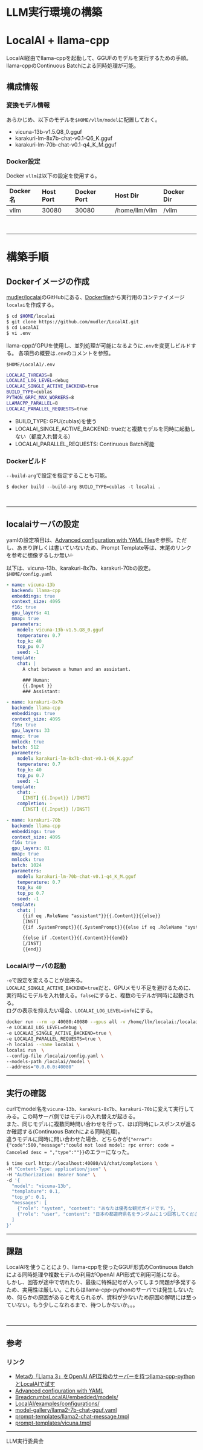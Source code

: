 # LLM実行環境の構築
# LocalAI + llama-cpp

LocalAI経由でllama-cppを起動して、GGUFのモデルを実行するための手順。llama-cppのContinuous Batchによる同時処理が可能。


## 構成情報
### 変換モデル情報

あらかじめ、以下のモデルを`$HOME/vllm/model`に配置しておく。
- vicuna-13b-v1.5.Q8_0.gguf  
- karakuri-lm-8x7b-chat-v0.1-Q6_K.gguf
- karakuri-lm-70b-chat-v0.1-q4_K_M.gguf

### Docker設定

Docker `vllm`は以下の設定を使用する。

|Docker名|Host Port|Docker Port|Host Dir|Docker Dir|
|:----|:----|:----|:----|:----|
|vllm|30080|30080|/home/llm/vllm|/vllm|


<br>
<hr>


# 構築手順
## Dockerイメージの作成
[mudler/localai](https://github.com/mudler/LocalAI)のGitHubにある、[Dockerfile](https://github.com/mudler/LocalAI/blob/master/Dockerfile)から実行用のコンテナイメージ `localai`を作成する。

```bash
$ cd $HOME/localai 
$ git clone https://github.com/mudler/LocalAI.git
$ cd LocalAI
$ vi .env
```

llama-cppがGPUを使用し、並列処理が可能になるように`.env`を変更しビルドする。  各項目の概要は`.env`のコメントを参照。

`$HOME/LocalAI/.env`
```bash
LOCALAI_THREADS=8
LOCALAI_LOG_LEVEL=debug
LOCALAI_SINGLE_ACTIVE_BACKEND=true
BUILD_TYPE=cublas
PYTHON_GRPC_MAX_WORKERS=8
LLAMACPP_PARALLEL=8
LOCALAI_PARALLEL_REQUESTS=true
```
- BUILD_TYPE: GPU(cublas)を使う
- LOCALAI_SINGLE_ACTIVE_BACKEND: trueだと複数モデルを同時に起動しない（都度入れ替える）
- LOCALAI_PARALLEL_REQUESTS: Continuous Batch可能


### Dockerビルド
`--build-arg`で設定を指定することも可能。
```
$ docker build --build-arg BUILD_TYPE=cublas -t localai .
```

<br>
<hr>


## localaiサーバの設定
yamlの設定項目は、[Advanced configuration with YAML files](https://localai.io/advanced/)を参照。ただし、あまり詳しくは書いていないため、Prompt Template等は、末尾のリンクを参考に想像するしか無い💦

以下は、vicuna-13b、karakuri-8x7b、karakuri-70bの設定。  
`$HOME/config.yaml`
```yaml
- name: vicuna-13b
  backend: llama-cpp
  embeddings: true
  context_size: 4095
  f16: true
  gpu_layers: 41
  mmap: true
  parameters:
    model: vicuna-13b-v1.5.Q8_0.gguf
    temperature: 0.7
    top_k: 40
    top_p: 0.7
    seed: -1
  template:
    chat: |
      A chat between a human and an assistant.

      ### Human: 
      {{.Input }}
      ### Assistant: 

- name: karakuri-8x7b
  backend: llama-cpp
  embeddings: true
  context_size: 4095
  f16: true
  gpu_layers: 33
  mmap: true
  mmlock: true
  batch: 512
  parameters:
    model: karakuri-lm-8x7b-chat-v0.1-Q6_K.gguf
    temperature: 0.7
    top_k: 40
    top_p: 0.7
    seed: -1
  template:
    chat: -
      [INST] {{.Input}} [/INST]
    completion: -
      [INST] {{.Input}} [/INST]

- name: karakuri-70b
  backend: llama-cpp
  embeddings: true
  context_size: 4095
  f16: true
  gpu_layers: 81
  mmap: true
  mmlock: true
  batch: 1024
  parameters:
    model: karakuri-lm-70b-chat-v0.1-q4_K_M.gguf
    temperature: 0.7
    top_k: 40
    top_p: 0.7
    seed: -1
  template:
    chat: |
      {{if eq .RoleName "assistant"}}{{.Content}}{{else}}
      [INST]
      {{if .SystemPrompt}}{{.SystemPrompt}}{{else if eq .RoleName "system"}}<<SYS>>{{.Content}}<</SYS>>

      {{else if .Content}}{{.Content}}{{end}}
      [/INST]
      {{end}}
```

### LocalAIサーバの起動
`-e`で設定を変えることが出来る。  
`LOCALAI_SINGLE_ACTIVE_BACKEND=true`だと、GPUメモリ不足を避けるために、実行時にモデルを入れ替える。`false`にすると、複数のモデルが同時に起動される。  
ログの表示を抑えたい場合、`LOCALAI_LOG_LEVEL=info`にする。
```bash
docker run --rm -p 40080:40080 --gpus all -v /home/llm/localai:/localai \
-e LOCALAI_LOG_LEVEL=debug \
-e LOCALAI_SINGLE_ACTIVE_BACKEND=true \
-e LOCALAI_PARALLEL_REQUESTS=true \
-h localai --name localai \
localai run  \
--config-file /localai/config.yaml \
--models-path /localai//model \
--address="0.0.0.0:40080"
```

<hr>

## 実行の確認
curlでmodel名を`vicuna-13b`、`karakuri-8x7b`、`karakuri-70b`に変えて実行してみる。この時サーバ側ではモデルの入れ替えが起きる。    
また、同じモデルに複数同時問い合わせを行って、ほぼ同時にレスポンスが返るか確認する(Continuous Batchによる同時処理)。  
違うモデルに同時に問い合わせた場合、どちらかが`{"error":{"code":500,"message":"could not load model: rpc error: code = Canceled desc = ","type":""}}`のエラーになった。
```bash
$ time curl http://localhost:40080/v1/chat/completions \
-H "Content-Type: application/json" \
-H "Authorization: Bearer None" \
-d '{
  "model": "vicuna-13b",
  "templature": 0.1,
  "top_p": 0.1,
  "messages": [
    {"role": "system", "content": "あなたは優秀な観光ガイドです。"},
    {"role": "user", "content": "日本の都道府県名をランダムに１つ回答してください。その都道府県名の魅力を3つ答えてください。"}
  ]
}'
```


<hr>

## 課題
LocalAIを使うことにより、llama-cppを使ったGGUF形式のContinuous Batchによる同時処理や複数モデルの利用がOpenAI API形式で利用可能になる。  
しかし、回答が途中で切れたり、最後に特殊記号が入ってしまう問題が多発するため、実用性は厳しい。これらはllama-cpp-pythonのサーバでは発生しないため、何らかの原因があると考えられるが、資料が少ないため原因の解明には至っていない。もう少しこなれるまで、待つしかないか。。。



<br>
<hr>


## 参考
### リンク
- [Metaの「Llama 3」をOpenAI API互換のサーバーを持つllama-cpp-pythonとLocalAIで試す](https://kazuhira-r.hatenablog.com/entry/2024/04/26/001435)  
- [Advanced configuration with YAML](https://localai.io/advanced/)  
- [BreadcrumbsLocalAI/embedded/models/](https://localai.io/advanced/)  
- [LocalAI/examples/configurations/](https://github.com/mudler/LocalAI/tree/master/examples/configurations)  
- [model-gallery/llama2-7b-chat-gguf.yaml](https://github.com/go-skynet/model-gallery/blob/main/llama2-7b-chat-gguf.yaml)  
- [prompt-templates/llama2-chat-message.tmpl](https://github.com/mudler/LocalAI/blob/master/prompt-templates/llama2-chat-message.tmpl)  
- [prompt-templates/vicuna.tmpl](https://github.com/mudler/LocalAI/blob/master/prompt-templates/vicuna.tmpl)  



<hr>

LLM実行委員会